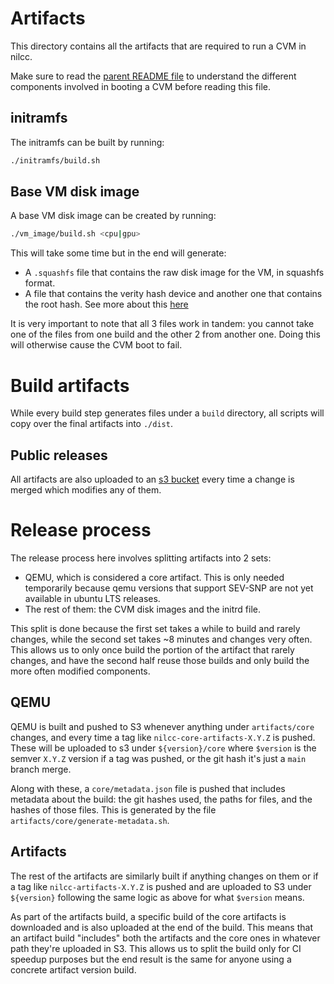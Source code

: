 # Artifacts

This directory contains all the artifacts that are required to run a CVM in nilcc. 

Make sure to read the [parent README file](../README.md) to understand the different components involved in booting a 
CVM before reading this file.

## initramfs

The initramfs can be built by running:

```bash
./initramfs/build.sh
```

## Base VM disk image

A base VM disk image can be created by running:

```bash
./vm_image/build.sh <cpu|gpu>
```

This will take some time but in the end will generate:

* A `.squashfs` file that contains the raw disk image for the VM, in squashfs format.
* A file that contains the verity hash device and another one that contains the root hash. See more about this 
[here](../README.md#dm-verity)

It is very important to note that all 3 files work in tandem: you cannot take one of the files from one build and the 
other 2 from another one. Doing this will otherwise cause the CVM boot to fail.

# Build artifacts

While every build step generates files under a `build` directory, all scripts will copy over the final artifacts into 
`./dist`.

## Public releases

All artifacts are also uploaded to an [s3 bucket](https://nilcc.s3.eu-west-1.amazonaws.com/) every time a change is 
merged which modifies any of them.

# Release process

The release process here involves splitting artifacts into 2 sets: 

* QEMU, which is considered a core artifact. This is only needed temporarily because qemu versions that support SEV-SNP 
are not yet available in ubuntu LTS releases.
* The rest of them: the CVM disk images and the initrd file.

This split is done because the first set takes a while to build and rarely changes, while the second set takes ~8 
minutes and changes very often. This allows us to only once build the portion of the artifact that rarely changes, and 
have the second half reuse those builds and only build the more often modified components.

## QEMU

QEMU is built and pushed to S3 whenever anything under `artifacts/core` changes, and every time a tag like 
`nilcc-core-artifacts-X.Y.Z` is pushed. These will be uploaded to s3 under `${version}/core` where `$version` is the 
semver `X.Y.Z` version if a tag was pushed, or the git hash it's just a `main` branch merge.

Along with these, a `core/metadata.json` file is pushed that includes metadata about the build: the git hashes used, the 
paths for files, and the hashes of those files. This is generated by the file `artifacts/core/generate-metadata.sh`.

## Artifacts

The rest of the artifacts are similarly built if anything changes on them or if a tag like `nilcc-artifacts-X.Y.Z` is 
pushed and are uploaded to S3 under `${version}` following the same logic as above for what `$version` means.

As part of the artifacts build, a specific build of the core artifacts is downloaded and is also uploaded at the end of 
the build. This means that an artifact build "includes" both the artifacts and the core ones in whatever path they're 
uploaded in S3. This allows us to split the build only for CI speedup purposes but the end result is the same for anyone 
using a concrete artifact version build.
